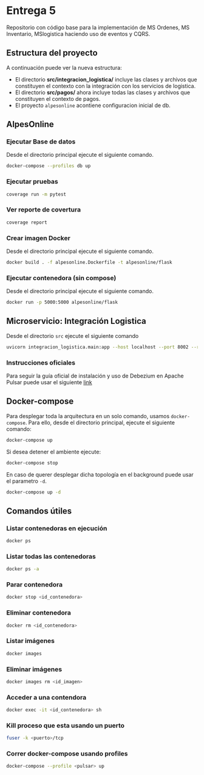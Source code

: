 # Entrega 5

Repositorio con código base para la implementación de MS Ordenes, MS Inventario, MSlogistica haciendo uso de eventos y CQRS.

## Estructura del proyecto

A continuación puede ver la nueva estructura:

- El directorio **src/integracion_logistica/** incluye las clases y archivos que constituyen el contexto con la integración con los servicios de logistica.
- El directorio **src/pagos/** ahora incluye todas las clases y archivos que constituyen el contexto de pagos.
- El proyecto `alpesonline` acontiene configuracion inicial de db.

## AlpesOnline
### Ejecutar Base de datos
Desde el directorio principal ejecute el siguiente comando.

```bash
docker-compose --profiles db up
```

### Ejecutar pruebas

```bash
coverage run -m pytest
```

### Ver reporte de covertura
```bash
coverage report
```

### Crear imagen Docker

Desde el directorio principal ejecute el siguiente comando.

```bash
docker build . -f alpesonline.Dockerfile -t alpesonline/flask
```

### Ejecutar contenedora (sin compose)

Desde el directorio principal ejecute el siguiente comando.

```bash
docker run -p 5000:5000 alpesonline/flask
```

## Microservicio: Integración Logistica

Desde el directorio `src` ejecute el siguiente comando

```bash
uvicorn integracion_logistica.main:app --host localhost --port 8002 --reload
```

### Instrucciones oficiales

Para seguir la guía oficial de instalación y uso de Debezium en Apache Pulsar puede usar el siguiente [link](https://pulsar.apache.org/docs/2.10.x/io-cdc-debezium/)


## Docker-compose

Para desplegar toda la arquitectura en un solo comando, usamos `docker-compose`. Para ello, desde el directorio principal, ejecute el siguiente comando:

```bash
docker-compose up
```

Si desea detener el ambiente ejecute:

```bash
docker-compose stop
```

En caso de querer desplegar dicha topología en el background puede usar el parametro `-d`.

```bash
docker-compose up -d
```

## Comandos útiles

### Listar contenedoras en ejecución
```bash
docker ps
```

### Listar todas las contenedoras
```bash
docker ps -a
```

### Parar contenedora
```bash
docker stop <id_contenedora>
```

### Eliminar contenedora
```bash
docker rm <id_contenedora>
```

### Listar imágenes
```bash
docker images
```

### Eliminar imágenes
```bash
docker images rm <id_imagen>
```

### Acceder a una contendora
```bash
docker exec -it <id_contenedora> sh
```

### Kill proceso que esta usando un puerto
```bash
fuser -k <puerto>/tcp
```

### Correr docker-compose usando profiles
```bash
docker-compose --profile <pulsar> up
```
